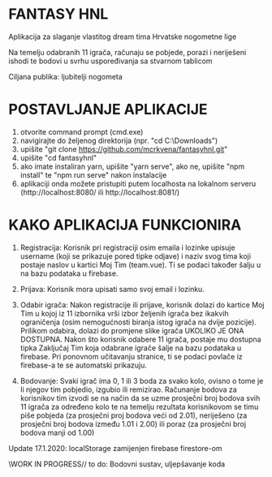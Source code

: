 # FANTASY HNL
  Aplikacija za slaganje vlastitog dream tima Hrvatske nogometne lige

  Na temelju odabranih 11 igrača, računaju se pobjede, porazi i neriješeni ishodi te bodovi
  u svrhu uspoređivanja sa stvarnom tablicom
  
  Ciljana publika: ljubitelji nogometa
  
# POSTAVLJANJE APLIKACIJE
  1. otvorite command prompt (cmd.exe)
  2. navigirajte do željenog direktorija (npr. "cd C:\Downloads")
  3. upišite "git clone https://github.com/mcrkvena/fantasyhnl.git"
  4. upišite "cd fantasyhnl"
  5. ako imate instaliran yarn, upišite "yarn serve", ako ne, upišite "npm install" te "npm run serve" nakon instalacije
  6. aplikaciji onda možete pristupiti putem localhosta na lokalnom serveru (http://localhost:8080/ ili http://localhost:8081/)
  
# KAKO APLIKACIJA FUNKCIONIRA
  1. Registracija: Korisnik pri registraciji osim emaila i lozinke upisuje username (koji se prikazuje pored tipke odjave) i naziv svog        tima koji postaje naslov u kartici Moj Tim (team.vue). Ti se podaci također šalju u na bazu podataka u firebase.
  
  2. Prijava: Korisnik mora upisati samo svoj email i lozinku.
  
  3. Odabir igrača: Nakon registracije ili prijave, korisnik dolazi do kartice Moj Tim u kojoj iz 11 izbornika vrši izbor željenih igrača      bez ikakvih ograničenja (osim nemogućnosti biranja istog igrača na dvije pozicije). Prilikom odabira, dolazi do promjene slike igrača      UKOLIKO JE ONA DOSTUPNA. Nakon što korisnik odabere 11 igrača, postaje mu dostupna tipka Zaključaj Tim koja odabrane igrače šalje na      bazu podataka u firebase. Pri ponovnom učitavanju stranice, ti se podaci povlače iz firebase-a te se automatski prikazuju.
  
  4. Bodovanje: Svaki igrač ima 0, 1 ili 3 boda za svako kolo, ovisno o tome je li njegov tim pobjedio, izgubio ili remizirao.
     Računanje bodova za korisnikov tim izvodi se na način da se uzme prosječni broj bodova svih 11 igrača za određeno kolo te na temelju      rezultata korisnikovom se timu piše pobjeda (za prosječni proj bodova veći od 2.01), neriješeno (za prosječni broj bodova između 1.01      i 2.00) ili poraz (za prosječni broj bodova manji od 1.00)
  
  Update 17.1.2020: localStorage zamijenjen firebase firestore-om
  
\\WORK IN PROGRESS//
  to do: Bodovni sustav, uljepšavanje koda
